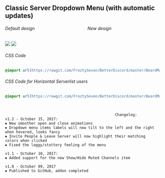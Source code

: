 
## Classic Server Dropdown Menu (with automatic updates)

###### Default design             New design

![](https://vgy.me/1UoDEF.gif) ![](https://vgy.me/lml6YC.gif)


###### CSS Code
```css
@import url(https://rawgit.com/FroztySeven/BetterDiscord/master/BeardMaterial_Addons/ClassicServerDropdown/code.css);
```
###### CSS Code for Horizontal Serverlist users
```css
@import url(https://rawgit.com/FroztySeven/BetterDiscord/master/BeardMaterial_Addons/ClassicServerDropdown/codeHS.css);
```

  
  
```
                                                  Changelog:
v1.2 - October 15, 2017:
⦁ New smoother open and close animations
⦁ Dropdown menu items labels will now tilt to the left and the right when hovered, looks fancy
⦁ Invite People & Leave Server will now highlight their matching colors when clicked
⦁ Fixed the laggy/stuttery feeling of the menu

v1.1 - October 10, 2017:
⦁ Added support for the new Show/Hide Muted Channels item

v1.0 - October 09, 2017
⦁ Published to GitHub, addon completed
```

